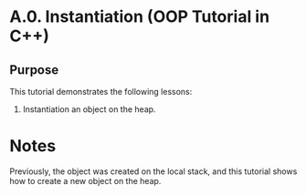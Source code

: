 # A.0. Instantiation (OOP Tutorial in C++)

## Purpose

This tutorial demonstrates the following lessons:

 1. Instantiation an object on the heap.

# Notes

Previously, the object was created on the local stack, and this tutorial shows how to create a new object on the heap.
